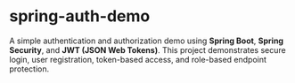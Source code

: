 # spring-auth-demo
A simple authentication and authorization demo using **Spring Boot**, **Spring Security**, and **JWT (JSON Web Tokens)**. This project demonstrates secure login, user registration, token-based access, and role-based endpoint protection.
